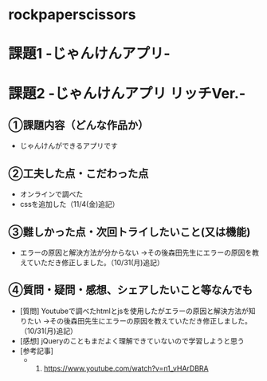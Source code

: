 # rockpaperscissors
# 課題1 -じゃんけんアプリ-
# 課題2 -じゃんけんアプリ リッチVer.-

## ①課題内容（どんな作品か）
- じゃんけんができるアプリです

## ②工夫した点・こだわった点
- オンラインで調べた
- cssを追加した（11/4(金)追記）

## ③難しかった点・次回トライしたいこと(又は機能)
- エラーの原因と解決方法が分からない
→その後森田先生にエラーの原因を教えていただき修正しました。（10/31(月)追記）

## ④質問・疑問・感想、シェアしたいこと等なんでも
- [質問] Youtubeで調べたhtmlとjsを使用したがエラーの原因と解決方法が知りたい
→その後森田先生にエラーの原因を教えていただき修正しました。（10/31(月)追記）
- [感想] jQueryのこともまだよく理解できていないので学習しようと思う
- [参考記事] 
	- 1. https://www.youtube.com/watch?v=n1_vHArDBRA

